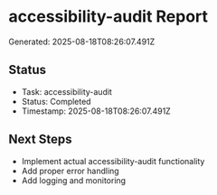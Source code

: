# accessibility-audit Report

Generated: 2025-08-18T08:26:07.491Z

## Status
- Task: accessibility-audit
- Status: Completed
- Timestamp: 2025-08-18T08:26:07.491Z

## Next Steps
- Implement actual accessibility-audit functionality
- Add proper error handling
- Add logging and monitoring
